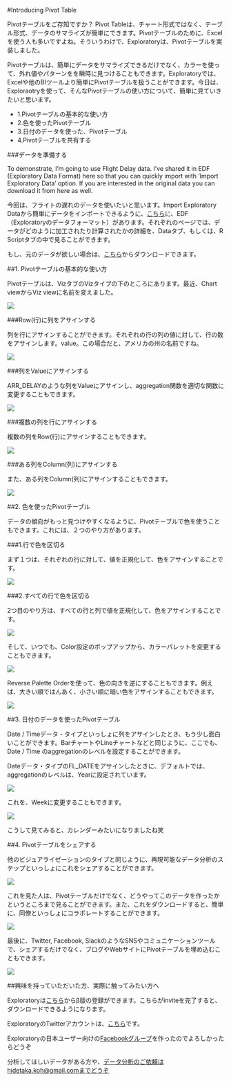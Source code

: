 #Introducing Pivot Table

Pivotテーブルをご存知ですか？ Pivot Tableは、チャート形式ではなく、テーブル形式、データのサマライズが簡単にできます。Pivotテーブルのために、Excelを使う人も多いですよね。そういうわけで、Exploratoryは、Pivotテーブルを実装しました。

Pivotテーブルは、簡単にデータをサマライズできるだけでなく、カラーを使って、外れ値やパターンをを瞬時に見つけることもできます。Exploratoryでは、Excelや他のBIツールより簡単にPivotテーブルを扱うことができます。今日は、Exploraotryを使って、そんなPivotテーブルの使い方について、簡単に見ていきたいと思います。

- 1.Pivotテーブルの基本的な使い方
- 2.色を使ったPivotテーブル
- 3.日付のデータを使った、Pivotテーブル
- 4.Pivotテーブルを共有する

###データを準備する

To demonstrate, I’m going to use Flight Delay data. I’ve shared it in EDF (Exploratory Data Format) here so that you can quickly import with ‘Import Exploratory Data’ option. If you are interested in the original data you can download it from here as well.

今回は、フライトの遅れのデータを使いたいと思います。Import Exploratory Dataから簡単にデータをインポートできるように、[こちら](https://exploratory.io/viz/kanaugust/eccdbf5bb7d1?cb=1471380653622)に、EDF（Exploratoryのデータフォーマット）があります。それぞれのページでは、データがどのように加工されたり計算されたかの詳細を、Dataタブ、もしくは、R Scriptタブの中で見ることができます。

もし、元のデータが欲しい場合は、[こちら](https://www.dropbox.com/s/x2g3qgo28syxhcl/airline_delay_2016_01.csv?dl=0)からダウンロードできます。

##1. Pivotテーブルの基本的な使い方

Pivotテーブルは、VizタブのVizタイプの下のところにあります。最近、Chart viewからViz viewに名前を変えました。

![](images/pivot_table_basic.png)

###Row(行)に列をアサインする

列を行にアサインすることができます。それぞれの行の列の値に対して、行の数をアサインします。value。この場合だと、アメリカの州の名前ですね。

![](images/column_to_row.png)

###列をValueにアサインする

ARR_DELAYのような列をValueにアサインし、aggregation関数を適切な関数に変更することもできます。

![](images/column_to_value.png)

###複数の列を行にアサインする

複数の列をRow(行)にアサインすることもできます。

![](images/multiple_column.png)

###ある列をColumn(列)にアサインする

また、ある列をColumn(列)にアサインすることもできます。

![](images/column2.png)

##2. 色を使ったPivotテーブル

データの傾向がもっと見つけやすくなるように、Pivotテーブルで色を使うこともできます。これには、２つのやり方があります。

###1.行で色を区切る

まず１つは、それぞれの行に対して、値を正規化して、色をアサインすることです。

![](images/color_by_row.png)

###2.すべての行で色を区切る

2つ目のやり方は、すべての行と列で値を正規化して、色をアサインすることです。

![](images/color_by_all.png)

そして、いつでも、Color設定のポップアップから、カラーパレットを変更することもできます。

![](images/color_popup.png)

Reverse Palette Orderを使って、色の向きを逆にすることもできます。例えば、大きい順ではんあく、小さい順に暗い色をアサインすることもできます。

![](images/reverse_color.png)

##3. 日付のデータを使ったPivotテーブル

Date / Timeデータ・タイプといっしょに列をアサインしたとき、もう少し面白いことができます。BarチャートやLineチャートなどと同じように、ここでも、Date / Time のaggregationのレベルを設定することができます。

Dateデータ・タイプのFL_DATEをアサインしたときに、デフォルトでは、aggregationのレベルは、Yearに設定されています。

![](images/default_setting.png)

これを、Weekに変更することもできます。

![](images/change_week.png)

こうして見てみると、カレンダーみたいになりましたね笑

##4. Pivotテーブルをシェアする

他のビジュアライゼーションのタイプと同じように、再現可能なデータ分析のステップといっしょにこれをシェアすることができます。

![](images/sharing_table.png)

これを見た人は、Pivotテーブルだけでなく、どうやってこのデータを作ったかというところまで見ることができます。また、これをダウンロードすると、簡単に、同僚といっしょにコラボレートすることができます。

![](images/share_repr.png)

最後に、Twitter, Facebook, SlackのようなSNSやコミュニケーションツールで、シェアするだけでなく、ブログやWebサイトにPivotテーブルを埋め込むこともできます。

![](images/embedinweb.png)


##興味を持っていただいた方、実際に触ってみたい方へ

Exploratoryは[こちら](https://exploratory.io/
)からβ版の登録ができます。こちらがinviteを完了すると、ダウンロードできるようになります。


ExploratoryのTwitterアカウントは、[こちら](https://twitter.com/ExploratoryData
)です。

Exploratoryの日本ユーザー向けの[Facebookグループ](https://www.facebook.com/groups/1087437647994959/members/
)を作ったのでよろしかったらどうぞ

分析してほしいデータがある方や、データ分析のご依頼はhidetaka.koh@gmail.comまでどうぞ